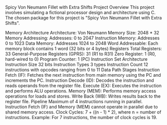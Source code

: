 Spicy Von Neumann Fillet with Extra Shifts
Project Overview
This project involves simulating a fictional processor design and architecture using C. The chosen package for this project is "Spicy Von Neumann Fillet with Extra Shifts".

Memory Architecture
Architecture: Von Neumann
Memory Size: 2048 * 32
Memory Addressing:
Addresses: 0 to 2047
Instruction Memory: Addresses 0 to 1023
Data Memory: Addresses 1024 to 2048
Word Addressable: Each memory block contains 1 word (32 bits or 4 bytes)
Registers
Total Registers: 33
General-Purpose Registers (GPRS): 31 (R1 to R31)
Zero Register: 1 (R0, hard-wired to 0)
Program Counter: 1 (PC)
Instruction Set Architecture
Instruction Size
32 bits
Instruction Types
3 types
Instruction Count
12 instructions with opcodes ranging from 0 to 11
Data Path
Stages
Instruction Fetch (IF): Fetches the next instruction from main memory using the PC and increments the PC.
Instruction Decode (ID): Decodes the instruction and reads operands from the register file.
Execute (EX): Executes the instruction and performs ALU operations.
Memory (MEM): Performs memory access operations for loads and stores.
Write Back (WB): Writes results back to the register file.
Pipeline
Maximum of 4 instructions running in parallel.
Instruction Fetch (IF) and Memory (MEM) cannot operate in parallel due to shared memory access.
Clock Cycles: 7 + ((n - 1) * 2), where n = number of instructions.
Example: For 7 instructions, the number of clock cycles is 19.
